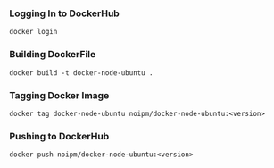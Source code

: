 ### Logging In to DockerHub
```shell
docker login
```

### Building DockerFile

```shell
docker build -t docker-node-ubuntu .
```

### Tagging Docker Image
```shell
docker tag docker-node-ubuntu noipm/docker-node-ubuntu:<version>
```

### Pushing to DockerHub
```shell
docker push noipm/docker-node-ubuntu:<version>
```